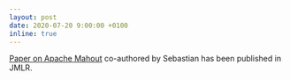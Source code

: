 ```yaml
---
layout: post
date: 2020-07-20 9:00:00 +0100
inline: true
---
```


[Paper on Apache Mahout](http://jmlr.org/papers/v21/18-800.html) co-authored by Sebastian has been published in JMLR.
